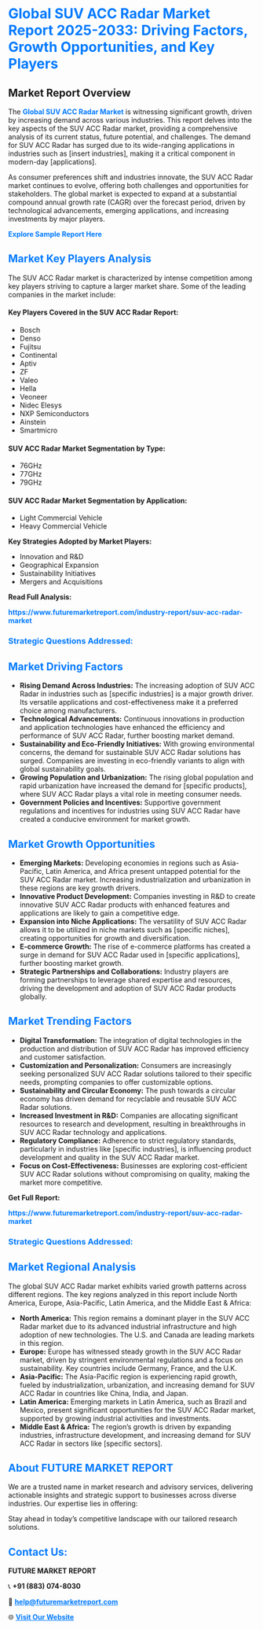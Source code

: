 <h1 style="color: #007BFF;">Global SUV ACC Radar Market Report 2025-2033: Driving Factors, Growth Opportunities, and Key Players</h1>

<section id="overview">
<h2>Market Report Overview</h2>
<p>The <a href="https://www.futuremarketreport.com/industry-report/suv-acc-radar-market" style="color: #007BFF; text-decoration: none;"><strong>Global SUV ACC Radar Market</strong></a> is witnessing significant growth, driven by increasing demand across various industries. This report delves into the key aspects of the SUV ACC Radar market, providing a comprehensive analysis of its current status, future potential, and challenges. The demand for SUV ACC Radar has surged due to its wide-ranging applications in industries such as [insert industries], making it a critical component in modern-day [applications].</p>
<p>As consumer preferences shift and industries innovate, the SUV ACC Radar market continues to evolve, offering both challenges and opportunities for stakeholders. The global market is expected to expand at a substantial compound annual growth rate (CAGR) over the forecast period, driven by technological advancements, emerging applications, and increasing investments by major players.</p>
</section>

<section id="overview">
<p><a href="https://www.futuremarketreport.com/request-sample/reportId=36468" style="color: #007BFF; text-decoration: none;"><strong>Explore Sample Report Here</strong></a></p>
</section>

<section id="key-players">
<h2 style="color: #007BFF;">Market Key Players Analysis</h2>
<p>The SUV ACC Radar market is characterized by intense competition among key players striving to capture a larger market share. Some of the leading companies in the market include:</p>
<h4>Key Players Covered in the SUV ACC Radar Report:</h4>
<ul><li>Bosch</li><li>Denso</li><li>Fujitsu</li><li>Continental</li><li>Aptiv</li><li>ZF</li><li>Valeo</li><li>Hella</li><li>Veoneer</li><li>Nidec Elesys</li><li>NXP Semiconductors</li><li>Ainstein</li><li>Smartmicro</li></ul>
<h4>SUV ACC Radar Market Segmentation by Type:</h4>
<ul><li>76GHz</li><li>77GHz</li><li>79GHz</li></ul>

<h4>SUV ACC Radar Market Segmentation by Application:</h4>
<ul><li>Light Commercial Vehicle</li><li>Heavy Commercial Vehicle</li></ul>
<p><strong>Key Strategies Adopted by Market Players:</strong></p>
<ul>
<li>Innovation and R&D</li>
<li>Geographical Expansion</li>
<li>Sustainability Initiatives</li>
<li>Mergers and Acquisitions</li>
</ul>
</section>

<section>
<p><strong>Read Full Analysis: </strong></p><a href="https://www.futuremarketreport.com/industry-report/suv-acc-radar-market" style="color: #007BFF; text-decoration: none;"><strong>https://www.futuremarketreport.com/industry-report/suv-acc-radar-market</strong></a>
<h3 style="color: #007BFF;">Strategic Questions Addressed:</h3>
</section>

<section id="driving-factors">
<h2 style="color: #007BFF;">Market Driving Factors</h2>
<ul>
<li><strong>Rising Demand Across Industries:</strong> The increasing adoption of SUV ACC Radar in industries such as [specific industries] is a major growth driver. Its versatile applications and cost-effectiveness make it a preferred choice among manufacturers.</li>
<li><strong>Technological Advancements:</strong> Continuous innovations in production and application technologies have enhanced the efficiency and performance of SUV ACC Radar, further boosting market demand.</li>
<li><strong>Sustainability and Eco-Friendly Initiatives:</strong> With growing environmental concerns, the demand for sustainable SUV ACC Radar solutions has surged. Companies are investing in eco-friendly variants to align with global sustainability goals.</li>
<li><strong>Growing Population and Urbanization:</strong> The rising global population and rapid urbanization have increased the demand for [specific products], where SUV ACC Radar plays a vital role in meeting consumer needs.</li>
<li><strong>Government Policies and Incentives:</strong> Supportive government regulations and incentives for industries using SUV ACC Radar have created a conducive environment for market growth.</li>
</ul>
</section>

<section id="growth-opportunities">
<h2 style="color: #007BFF;">Market Growth Opportunities</h2>
<ul>
<li><strong>Emerging Markets:</strong> Developing economies in regions such as Asia-Pacific, Latin America, and Africa present untapped potential for the SUV ACC Radar market. Increasing industrialization and urbanization in these regions are key growth drivers.</li>
<li><strong>Innovative Product Development:</strong> Companies investing in R&D to create innovative SUV ACC Radar products with enhanced features and applications are likely to gain a competitive edge.</li>
<li><strong>Expansion into Niche Applications:</strong> The versatility of SUV ACC Radar allows it to be utilized in niche markets such as [specific niches], creating opportunities for growth and diversification.</li>
<li><strong>E-commerce Growth:</strong> The rise of e-commerce platforms has created a surge in demand for SUV ACC Radar used in [specific applications], further boosting market growth.</li>
<li><strong>Strategic Partnerships and Collaborations:</strong> Industry players are forming partnerships to leverage shared expertise and resources, driving the development and adoption of SUV ACC Radar products globally.</li>
</ul>
</section>

<section id="trending-factors">
<h2 style="color: #007BFF;">Market Trending Factors</h2>
<ul>
<li><strong>Digital Transformation:</strong> The integration of digital technologies in the production and distribution of SUV ACC Radar has improved efficiency and customer satisfaction.</li>
<li><strong>Customization and Personalization:</strong> Consumers are increasingly seeking personalized SUV ACC Radar solutions tailored to their specific needs, prompting companies to offer customizable options.</li>
<li><strong>Sustainability and Circular Economy:</strong> The push towards a circular economy has driven demand for recyclable and reusable SUV ACC Radar solutions.</li>
<li><strong>Increased Investment in R&D:</strong> Companies are allocating significant resources to research and development, resulting in breakthroughs in SUV ACC Radar technology and applications.</li>
<li><strong>Regulatory Compliance:</strong> Adherence to strict regulatory standards, particularly in industries like [specific industries], is influencing product development and quality in the SUV ACC Radar market.</li>
<li><strong>Focus on Cost-Effectiveness:</strong> Businesses are exploring cost-efficient SUV ACC Radar solutions without compromising on quality, making the market more competitive.</li>
</ul>
</section>

<section>
<p><strong>Get Full Report: </strong></p><a href="https://www.futuremarketreport.com/industry-report/suv-acc-radar-market" style="color: #007BFF; text-decoration: none;"><strong>https://www.futuremarketreport.com/industry-report/suv-acc-radar-market</strong></a>
<h3 style="color: #007BFF;">Strategic Questions Addressed:</h3>
</section>


<section id="regional-analysis">
<h2 style="color: #007BFF;">Market Regional Analysis</h2>
<p>The global SUV ACC Radar market exhibits varied growth patterns across different regions. The key regions analyzed in this report include North America, Europe, Asia-Pacific, Latin America, and the Middle East & Africa:</p>
<ul>
<li><strong>North America:</strong> This region remains a dominant player in the SUV ACC Radar market due to its advanced industrial infrastructure and high adoption of new technologies. The U.S. and Canada are leading markets in this region.</li>
<li><strong>Europe:</strong> Europe has witnessed steady growth in the SUV ACC Radar market, driven by stringent environmental regulations and a focus on sustainability. Key countries include Germany, France, and the U.K.</li>
<li><strong>Asia-Pacific:</strong> The Asia-Pacific region is experiencing rapid growth, fueled by industrialization, urbanization, and increasing demand for SUV ACC Radar in countries like China, India, and Japan.</li>
<li><strong>Latin America:</strong> Emerging markets in Latin America, such as Brazil and Mexico, present significant opportunities for the SUV ACC Radar market, supported by growing industrial activities and investments.</li>
<li><strong>Middle East & Africa:</strong> The region’s growth is driven by expanding industries, infrastructure development, and increasing demand for SUV ACC Radar in sectors like [specific sectors].</li>
</ul>
</section>

<footer>
<h2 style="color: #007BFF;">About FUTURE MARKET REPORT</h2>
<p>We are a trusted name in market research and advisory services, delivering actionable insights and strategic support to businesses across diverse industries. Our expertise lies in offering:</p>

<p>Stay ahead in today’s competitive landscape with our tailored research solutions.</p>

<h2 style="color: #007BFF;">Contact Us:</h2>
<p><strong>FUTURE MARKET REPORT</strong></p>
<p>📞 <strong>+91 (883) 074-8030</strong></p>
<p>📧 <strong><a href="mailto:help@futuremarketreport.com" style="color: #007BFF;">help@futuremarketreport.com</a></strong></p>
<p>🌐 <strong><a href="https://www.futuremarketreport.com/" style="color: #007BFF;">Visit Our Website</a></strong></p>
</footer>